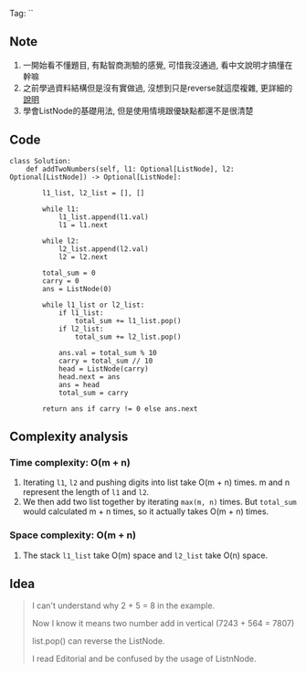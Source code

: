 Tag: `` 
## Note
1. 一開始看不懂題目, 有點智商測驗的感覺, 可惜我沒通過, 看中文說明才搞懂在幹嘛
2. 之前學過資料結構但是沒有實做過, 沒想到只是reverse就這麼複雜, 更詳細的[說明](https://lovedrinkcafe.com/python-single-linked-list/)
3. 學會ListNode的基礎用法, 但是使用情境跟優缺點都還不是很清楚

## Code
    class Solution:
        def addTwoNumbers(self, l1: Optional[ListNode], l2: Optional[ListNode]) -> Optional[ListNode]:
    
            l1_list, l2_list = [], []
    
            while l1:
                l1_list.append(l1.val)
                l1 = l1.next
            
            while l2:
                l2_list.append(l2.val)
                l2 = l2.next
    
            total_sum = 0
            carry = 0
            ans = ListNode(0)
    
            while l1_list or l2_list:
                if l1_list:
                    total_sum += l1_list.pop()
                if l2_list:
                    total_sum += l2_list.pop()
                
                ans.val = total_sum % 10
                carry = total_sum // 10
                head = ListNode(carry)
                head.next = ans
                ans = head
                total_sum = carry
    
            return ans if carry != 0 else ans.next

## Complexity analysis
### Time complexity: O(m + n)
1.   Iterating `l1`, `l2` and pushing digits into list take O(m + n) times. m and n represent the length of `l1` and `l2`.
2.   We then add two list together by iterating `max(m, n)` times. But `total_sum` would calculated m + n times, so it actually takes O(m + n) times.

### Space complexity: O(m + n)
1. The stack `l1_list` take O(m) space and `l2_list` take O(n) space.

## Idea
> I can't understand why 2 + 5 = 8 in the example.
> 
> Now I know it means two number add in vertical (7243 + 564 = 7807)
> 
> list.pop() can reverse the ListNode.
> 
> I read Editorial and be confused by the usage of ListnNode.
